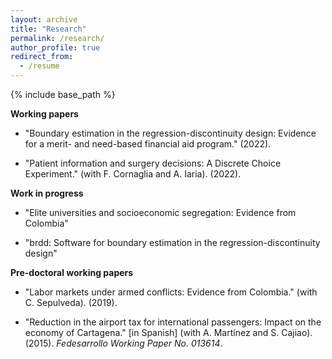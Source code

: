 ```yaml
---
layout: archive
title: "Research"
permalink: /research/
author_profile: true
redirect_from:
  - /resume
---
```


{% include base_path %}

**Working papers**

- "Boundary estimation in the regression-discontinuity design: Evidence for a merit- and need-based financial aid program." (2022).

- "Patient information and surgery decisions: A Discrete Choice Experiment." (with F.  Cornaglia and A.  Iaria). (2022).

**Work in progress**

- "Elite universities and socioeconomic segregation: Evidence from Colombia"

- "brdd: Software for boundary estimation in the regression-discontinuity design"

**Pre-doctoral working papers**

- "Labor markets under armed conflicts: Evidence from Colombia." (with C. Sepulveda). (2019). 

- "Reduction in the airport tax for international passengers: Impact on the economy of Cartagena." [in Spanish] (with A. Martínez and S. Cajiao). (2015). *Fedesarrollo Working Paper No. 013614*.
